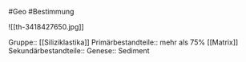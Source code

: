 #Geo #Bestimmung 

![[th-3418427650.jpg]]

Gruppe:: [[Siliziklastika]]
Primärbestandteile:: mehr als 75% [[Matrix]]
Sekundärbestandteile::
Genese:: Sediment


